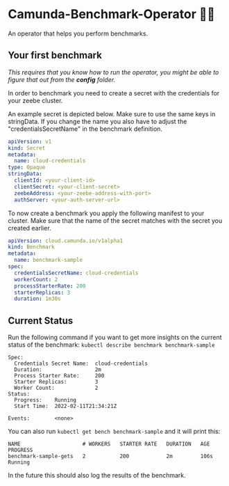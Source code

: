 # Camunda-Benchmark-Operator 🏋️‍♀️

An operator that helps you perform benchmarks.  

## Your first benchmark
*This requires that you know how to run the operator, you might be able to figure that out from the <b>config</b> folder.*

In order to benchmark you need to create a secret with the credentials for your zeebe cluster.

An example secret is depicted below. Make sure to use the same keys in stringData.
If you change the name you also have to adjust the "credentialsSecretName" in the benchmark definition.

```yaml
apiVersion: v1
kind: Secret
metadata:
  name: cloud-credentials
type: Opaque
stringData:
  clientId: <your-client-id>
  clientSecret: <your-client-secret>
  zeebeAddress: <your-zeebe-address-with-port>
  authServer: <your-auth-server-url>
```

To now create a benchmark you apply the following manifest to your cluster. 
Make sure that the name of the secret matches with the secret you created earlier.

```yaml
apiVersion: cloud.camunda.io/v1alpha1
kind: Benchmark
metadata:
  name: benchmark-sample
spec:
  credentialsSecretName: cloud-credentials
  workerCount: 2
  processStarterRate: 200
  starterReplicas: 3
  duration: 1m30s
```


## Current Status

Run the following command if you want to get more insights on the current status of the benchmark:
`kubectl describe benchmark benchmark-sample`
```shell
Spec:
  Credentials Secret Name:  cloud-credentials
  Duration:                 2m
  Process Starter Rate:     200
  Starter Replicas:         3
  Worker Count:             2
Status:
  Progress:    Running
  Start Time:  2022-02-11T21:34:21Z

Events:        <none>
```

You can also run `kubectl get bench benchmark-sample` and it will print this:
```shell
NAME                    # WORKERS   STARTER RATE   DURATION   AGE    PROGRESS
benchmark-sample-gets   2           200            2m         106s   Running
```

In the future this should also log the results of the benchmark. 

